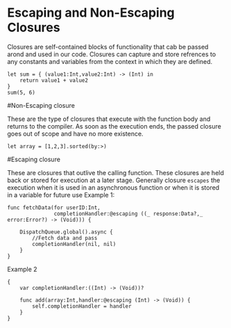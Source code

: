 # Escaping and Non-Escaping Closures

Closures are self-contained blocks of functionality that cab be passed arond and used in our code. Closures can capture and store refrences to any constants and variables from the context in which they are defined.

```
let sum = { (value1:Int,value2:Int) -> (Int) in
    return value1 + value2
}
sum(5, 6)
```


#Non-Escaping closure

These are the type of closures that execute with the function body and returns to the compiler. As soon as the execution ends, the passed closure goes out of scope and have no more existence.

```
let array = [1,2,3].sorted(by:>)
```


#Escaping closure

These are closures that outlive the calling function. These closures are held back or stored for execution at a later stage. Generally closure `escapes` the execution when it is used in an asynchronous function or when it is stored in a variable for future use
Example 1:

```
func fetchData(for userID:Int,
               completionHandler:@escaping ((_ response:Data?,_ error:Error?) -> (Void))) {
    
    DispatchQueue.global().async {
        //Fetch data and pass
        completionHandler(nil, nil)
    }
}
```

Example 2

```class Calculate
{
    var completionHandler:((Int) -> (Void))?
    
    func add(array:Int,handler:@escaping (Int) -> (Void)) {
        self.completionHandler = handler
    }
}
```
